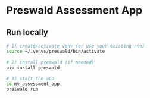 # Preswald Assessment App

## Run locally
```bash
# 1) create/activate venv (or use your existing one)
source ~/.venvs/preswald/bin/activate

# 2) install preswald (if needed)
pip install preswald

# 3) start the app
cd my_assessment_app
preswald run
